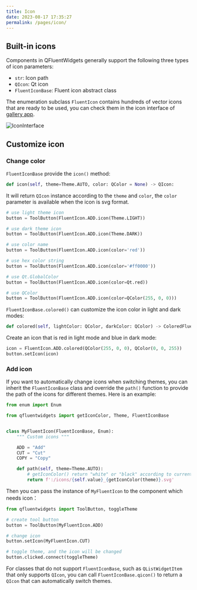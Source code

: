 ```yaml
---
title: Icon
date: 2023-08-17 17:35:27
permalink: /pages/icon/
---
```


## Built-in icons
Components in QFluentWidgets generally support the following three types of icon parameters:
* `str`: Icon path
* `QIcon`: Qt icon
* `FluentIconBase`: Fluent icon abstract class

The enumeration subclass `FluentIcon` contains hundreds of vector icons that are ready to be used, you can check them in the icon interface of [gallery app](https://github.com/zhiyiYo/PyQt-Fluent-Widgets/releases/download/v1.1.6/PyQt-Fluent-Widgets-Gallery_v1.1.6_lite_windows_x64.zip).

![IconInterface](/img/designer/IconInterface.jpg)

## Customize icon

### Change color
`FluentIconBase` provide the `icon()` method:

```python
def icon(self, theme=Theme.AUTO, color: QColor = None) -> QIcon:
```


It will return `QIcon` instance according to the `theme` and `color`, the `color` parameter is available when the icon is svg format.


```python
# use light theme icon
button = ToolButton(FluentIcon.ADD.icon(Theme.LIGHT))

# use dark theme icon
button = ToolButton(FluentIcon.ADD.icon(Theme.DARK))

# use color name
button = ToolButton(FluentIcon.ADD.icon(color='red'))

# use hex color string
button = ToolButton(FluentIcon.ADD.icon(color='#ff0000'))

# use Qt.GlobalColor
button = ToolButton(FluentIcon.ADD.icon(color=Qt.red))

# use QColor
button = ToolButton(FluentIcon.ADD.icon(color=QColor(255, 0, 0)))
```


`FluentIconBase.colored()` can customize the icon color in light and dark modes:

```python
def colored(self, lightColor: QColor, darkColor: QColor) -> ColoredFluentIcon:
```

Create an icon that is red in light mode and blue in dark mode:

```python
icon = FluentIcon.ADD.colored(QColor(255, 0, 0), QColor(0, 0, 255))
button.setIcon(icon)
```


### Add icon
If you want to automatically change icons when switching themes, you can inherit the `FluentIconBase` class and override the `path()` function to provide the path of the icons for different themes. Here is an example:


```python
from enum import Enum

from qfluentwidgets import getIconColor, Theme, FluentIconBase


class MyFluentIcon(FluentIconBase, Enum):
    """ Custom icons """

    ADD = "Add"
    CUT = "Cut"
    COPY = "Copy"

    def path(self, theme=Theme.AUTO):
        # getIconColor() return "white" or "black" according to current theme
        return f':/icons/{self.value}_{getIconColor(theme)}.svg'
```

Then you can pass the instance of `MyFluentIcon` to the component which needs icon：

```python
from qfluentwidgets import ToolButton, toggleTheme

# create tool button
button = ToolButton(MyFluentIcon.ADD)

# change icon
button.setIcon(MyFluentIcon.CUT)

# toggle theme, and the icon will be changed
button.clicked.connect(toggleTheme)
```

For classes that do not support `FluentIconBase`, such as `QListWidgetItem` that only supports `QIcon`, you can call `FluentIconBase.qicon()` to return a `QIcon` that can automatically switch themes.